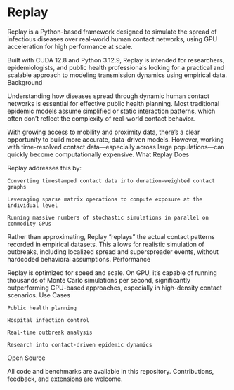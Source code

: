 # Replay
Replay is a Python-based framework designed to simulate the spread of infectious diseases over real-world human contact networks, using GPU acceleration for high performance at scale.

Built with CUDA 12.8 and Python 3.12.9, Replay is intended for researchers, epidemiologists, and public health professionals looking for a practical and scalable approach to modeling transmission dynamics using empirical data.
Background

Understanding how diseases spread through dynamic human contact networks is essential for effective public health planning. Most traditional epidemic models assume simplified or static interaction patterns, which often don’t reflect the complexity of real-world contact behavior.

With growing access to mobility and proximity data, there’s a clear opportunity to build more accurate, data-driven models. However, working with time-resolved contact data—especially across large populations—can quickly become computationally expensive.
What Replay Does

Replay addresses this by:

    Converting timestamped contact data into duration-weighted contact graphs

    Leveraging sparse matrix operations to compute exposure at the individual level

    Running massive numbers of stochastic simulations in parallel on commodity GPUs

Rather than approximating, Replay “replays” the actual contact patterns recorded in empirical datasets. This allows for realistic simulation of outbreaks, including localized spread and superspreader events, without hardcoded behavioral assumptions.
Performance

Replay is optimized for speed and scale. On GPU, it’s capable of running thousands of Monte Carlo simulations per second, significantly outperforming CPU-based approaches, especially in high-density contact scenarios.
Use Cases

    Public health planning

    Hospital infection control

    Real-time outbreak analysis

    Research into contact-driven epidemic dynamics

Open Source

All code and benchmarks are available in this repository. Contributions, feedback, and extensions are welcome.
